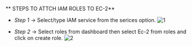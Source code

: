 ** STEPS TO ATTCH IAM ROLES TO EC-2**

- *Step 1*
-> Select/type  IAM service from the serices option.
![1](https://user-images.githubusercontent.com/44541800/81148902-c7520c00-8f9a-11ea-8314-c713016cf6ac.png)

- *Step 2*
-> Select roles from dashboard then select Ec-2 from roles and click on create role.
![2](https://user-images.githubusercontent.com/44541800/81148242-89081d00-8f99-11ea-9320-ef41ca6b130b.png)

